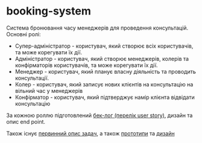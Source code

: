 # booking-system
Система бронювання часу менеджерів для проведення консультацій.
Основні ролі:
- Супер-адміністратор - користувач, який створює всіх користувачів, та може корегувати їх дії.
- Адміністратор - користувач, який створює менеджерів, колерів та конфірматорів користувачів, та може корегувати їх дії.
- Менеджер - користувач, який планує власну діяльність та проводить консультації.
- Колер - користувач, який записує нових клієнтів на консультацію на вільний час у менеджерів
- Конфірматор - користувач, який підтверджує намір клієнта відвідати консультацію
  
За кожною роллю підготовлений <a href = "https://docs.google.com/document/d/1-PHEBq_3PkyV2J-yUcKBZBBX666ZPS8eooKxQfACJ8k/edit">бек-лог (перелік user story)</a>, дизайн та опис end point.  

Також існує <a href = "https://docs.google.com/spreadsheets/d/1J7k-YRh6rV0tL3e-UPzkeD8xN9RdVnteIspOVq2IGV4/edit#gid=0">первинний опис задач</a>, а також <a href = "https://app.diagrams.net/#G1tHrFSaaHTJXlw7OSWN_6hYQ6wEx_azje">прототипи</a> та <a href = "https://www.figma.com/file/E1DsAyr7rh8qMBFULe6Qc7/Untitled?node-id=0%3A1">дизайн</a>